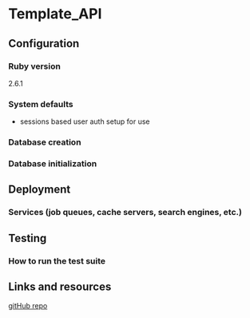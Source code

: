 # Template_API

## Configuration

### Ruby version

2.6.1

### System defaults

- sessions based user auth setup for use

### Database creation

### Database initialization

## Deployment

### Services (job queues, cache servers, search engines, etc.)

## Testing

### How to run the test suite

## Links and resources

[gitHub repo](https://github.com/jbshipman/template_api)
